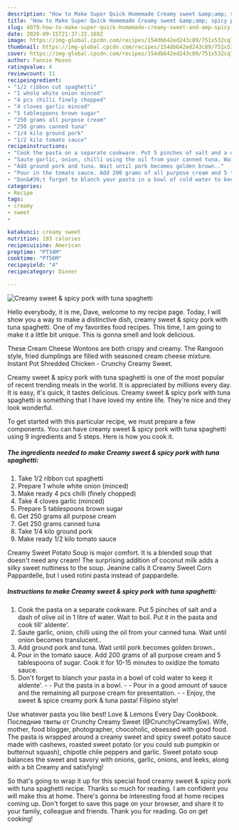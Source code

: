 ```yaml
---
description: "How to Make Super Quick Homemade Creamy sweet &amp;amp; spicy pork with tuna spaghetti"
title: "How to Make Super Quick Homemade Creamy sweet &amp;amp; spicy pork with tuna spaghetti"
slug: 4079-how-to-make-super-quick-homemade-creamy-sweet-and-amp-spicy-pork-with-tuna-spaghetti
date: 2020-09-15T21:37:22.168Z
image: https://img-global.cpcdn.com/recipes/154db642ed243c89/751x532cq70/creamy-sweet-spicy-pork-with-tuna-spaghetti-recipe-main-photo.jpg
thumbnail: https://img-global.cpcdn.com/recipes/154db642ed243c89/751x532cq70/creamy-sweet-spicy-pork-with-tuna-spaghetti-recipe-main-photo.jpg
cover: https://img-global.cpcdn.com/recipes/154db642ed243c89/751x532cq70/creamy-sweet-spicy-pork-with-tuna-spaghetti-recipe-main-photo.jpg
author: Fannie Mason
ratingvalue: 4
reviewcount: 11
recipeingredient:
- "1/2 ribbon cut spaghetti"
- "1 whole white onion minced"
- "4 pcs chilli finely chopped"
- "4 cloves garlic minced"
- "5 tablespoons brown sugar"
- "250 grams all purpose cream"
- "250 grams canned tuna"
- "1/4 kilo ground pork"
- "1/2 kilo tomato sauce"
recipeinstructions:
- "Cook the pasta on a separate cookware. Put 5 pinches of salt and a dash of olive oil in 1 litre of water. Wait to boil. Put it in the pasta and cook till&#39; aldente&#39;."
- "Saute garlic, onion, chilli using the oil from your canned tuna. Wait until onion becomes translucent.."
- "Add ground pork and tuna. Wait until pork becomes golden brown.."
- "Pour in the tomato sauce. Add 200 grams of all purpose cream and 5 tablespoons of sugar. Cook it for 10-15 minutes to oxidize the tomato sauce."
- "Don&#39;t forget to blanch your pasta in a bowl of cold water to keep it aldente&#39;.  Put the pasta in a bowl.  Pour in a good amount of sauce and the remaining all purpose cream for presentation.  Enjoy, the sweet &amp; spice creamy pork &amp; tuna pasta! Filipino style!"
categories:
- Recipe
tags:
- creamy
- sweet
- 

katakunci: creamy sweet  
nutrition: 193 calories
recipecuisine: American
preptime: "PT34M"
cooktime: "PT56M"
recipeyield: "4"
recipecategory: Dinner

---
```



![Creamy sweet &amp; spicy pork with tuna spaghetti](https://img-global.cpcdn.com/recipes/154db642ed243c89/751x532cq70/creamy-sweet-spicy-pork-with-tuna-spaghetti-recipe-main-photo.jpg)

Hello everybody, it is me, Dave, welcome to my recipe page. Today, I will show you a way to make a distinctive dish, creamy sweet &amp; spicy pork with tuna spaghetti. One of my favorites food recipes. This time, I am going to make it a little bit unique. This is gonna smell and look delicious.

These Cream Cheese Wontons are both crispy and creamy. The Rangoon style, fried dumplings are filled with seasoned cream cheese mixture. Instant Pot Shredded Chicken - Crunchy Creamy Sweet.

Creamy sweet &amp; spicy pork with tuna spaghetti is one of the most popular of recent trending meals in the world. It is appreciated by millions every day. It is easy, it's quick, it tastes delicious. Creamy sweet &amp; spicy pork with tuna spaghetti is something that I have loved my entire life. They're nice and they look wonderful.


To get started with this particular recipe, we must prepare a few components. You can have creamy sweet &amp; spicy pork with tuna spaghetti using 9 ingredients and 5 steps. Here is how you cook it.

<!--inarticleads1-->

##### The ingredients needed to make Creamy sweet &amp; spicy pork with tuna spaghetti:

1. Take 1/2 ribbon cut spaghetti
1. Prepare 1 whole white onion (minced)
1. Make ready 4 pcs chilli (finely chopped)
1. Take 4 cloves garlic (minced)
1. Prepare 5 tablespoons brown sugar
1. Get 250 grams all purpose cream
1. Get 250 grams canned tuna
1. Take 1/4 kilo ground pork
1. Make ready 1/2 kilo tomato sauce


Creamy Sweet Potato Soup is major comfort. It is a blended soup that doesn&#39;t need any cream! The surprising addition of coconut milk adds a silky sweet nuttiness to the soup. Jeanine calls it Creamy Sweet Corn Pappardelle, but I used rotini pasta instead of pappardelle. 

<!--inarticleads2-->

##### Instructions to make Creamy sweet &amp; spicy pork with tuna spaghetti:

1. Cook the pasta on a separate cookware. Put 5 pinches of salt and a dash of olive oil in 1 litre of water. Wait to boil. Put it in the pasta and cook till&#39; aldente&#39;.
1. Saute garlic, onion, chilli using the oil from your canned tuna. Wait until onion becomes translucent..
1. Add ground pork and tuna. Wait until pork becomes golden brown..
1. Pour in the tomato sauce. Add 200 grams of all purpose cream and 5 tablespoons of sugar. Cook it for 10-15 minutes to oxidize the tomato sauce.
1. Don&#39;t forget to blanch your pasta in a bowl of cold water to keep it aldente&#39;. -  - Put the pasta in a bowl. -  - Pour in a good amount of sauce and the remaining all purpose cream for presentation. -  - Enjoy, the sweet &amp; spice creamy pork &amp; tuna pasta! Filipino style!


Use whatever pasta you like best! Love &amp; Lemons Every Day Cookbook. Последние твиты от Crunchy Creamy Sweet (@CrunchyCreamySw). Wife, mother, food blogger, photographer, chocoholic, obsessed with good food. The pasta is wrapped around a creamy sweet and spicy sweet potato sauce made with cashews, roasted sweet potato (or you could sub pumpkin or butternut squash), chipotle chile peppers and garlic. Sweet potato soup balances the sweet and savory with onions, garlic, onions, and leeks, along with a bit Creamy and satisfying! 

So that's going to wrap it up for this special food creamy sweet &amp; spicy pork with tuna spaghetti recipe. Thanks so much for reading. I am confident you will make this at home. There's gonna be interesting food at home recipes coming up. Don't forget to save this page on your browser, and share it to your family, colleague and friends. Thank you for reading. Go on get cooking!
